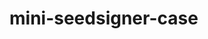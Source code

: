 # mini-seedsigner-case

[](https://pbs.twimg.com/media/FKC4PP5WQAMU2Yt?format=jpg&name=4096x4096)

[](https://pbs.twimg.com/media/FKC4PP4X0Ac0tRL?format=jpg&name=4096x4096)
